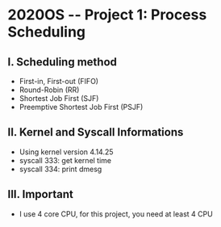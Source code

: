 # 2020OS -- Project 1: Process Scheduling
## I. Scheduling method
* First-in, First-out (FIFO)
* Round-Robin (RR)
* Shortest Job First (SJF) 
* Preemptive Shortest Job First (PSJF) 

## II. Kernel and Syscall Informations
* Using kernel version 4.14.25
* syscall 333: get kernel time
* syscall 334: print dmesg

## III. Important
* I use 4 core CPU, for this project, you need at least 4 CPU